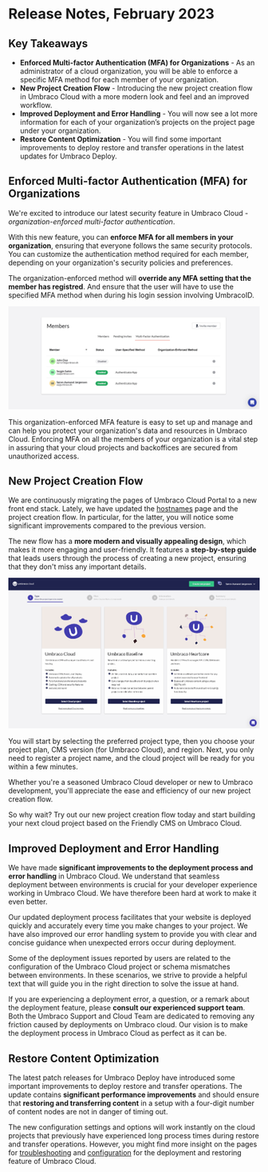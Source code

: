 # Release Notes, February 2023

## Key Takeaways

* **Enforced Multi-factor Authentication (MFA) for Organizations** - As an administrator of a cloud organization, you will be able to enforce a specific MFA method for each member of your organization.
* **New Project Creation Flow** - Introducing the new project creation flow in Umbraco Cloud with a more modern look and feel and an improved workflow.
* **Improved Deployment and Error Handling** - You will now see a lot more information for each of your organization’s projects on the project page under your organization.
* **Restore Content Optimization** - You will find some important improvements to deploy restore and transfer operations in the latest updates for Umbraco Deploy.

## Enforced Multi-factor Authentication (MFA) for Organizations

We're excited to introduce our latest security feature in Umbraco Cloud - _organization-enforced multi-factor authentication_.

With this new feature, you can **enforce MFA for all members in your organization**, ensuring that everyone follows the same security protocols. You can customize the authentication method required for each member, depending on your organization's security policies and preferences.

The organization-enforced method will **override any MFA setting that the member has registred**. And ensure that the user will have to use the specified MFA method when during his login session involving UmbracoID.

![Cloud-artboard](images/MfaEnforcedOrganizationMethod.gif)

This organization-enforced MFA feature is easy to set up and manage and can help you protect your organization's data and resources in Umbraco Cloud. Enforcing MFA on all the members of your organization is a vital step in assuring that your cloud projects and backoffices are secured from unauthorized access.

## New Project Creation Flow

We are continuously migrating the pages of Umbraco Cloud Portal to a new front end stack. Lately, we have updated the [hostnames](https://docs.umbraco.com/umbraco-cloud/setup/project-settings/manage-hostnames) page and the project creation flow. In particular, for the latter, you will notice some significant improvements compared to the previous version.

The new flow has a **more modern and visually appealing design**, which makes it more engaging and user-friendly. It features a **step-by-step guide** that leads users through the process of creating a new project, ensuring that they don't miss any important details.

![OrgMfaDisplay](images/ProjectCreationFlow.gif)

You will start by selecting the preferred project type, then you choose your project plan, CMS version (for Umbraco Cloud), and region. Next, you only need to register a project name, and the cloud project will be ready for you within a few minutes.

Whether you're a seasoned Umbraco Cloud developer or new to Umbraco development, you'll appreciate the ease and efficiency of our new project creation flow.

So why wait? Try out our new project creation flow today and start building your next cloud project based on the Friendly CMS on Umbraco Cloud.


## Improved Deployment and Error Handling

We have made **significant improvements to the deployment process and error handling** in Umbraco Cloud. We understand that seamless deployment between environments is crucial for your developer experience working in Umbraco Cloud. We have therefore been hard at work to make it even better.

Our updated deployment process facilitates that your website is deployed quickly and accurately every time you make changes to your project. We have also improved our error handling system to provide you with clear and concise guidance when unexpected errors occur during deployment.

Some of the deployment issues reported by users are related to the configuration of the Umbraco Cloud project or schema mismatches between environments. In these scenarios, we strive to provide a helpful text that will guide you in the right direction to solve the issue at hand.

If you are experiencing a deployment error, a question, or a remark about the deployment feature, please **consult our experienced support team**. Both the Umbraco Support and Cloud Team are dedicated to removing any friction caused by deployments on Umbraco cloud. Our vision is to make the deployment process in Umbraco Cloud as perfect as it can be.

## Restore Content Optimization
The latest patch releases for Umbraco Deploy have introduced some important improvements to deploy restore and transfer operations. The update contains **significant performance improvements** and should ensure that **restoring and transferring content** in a setup with a four-digit number of content nodes are not in danger of timing out.

The new configuration settings and options will work instantly on the cloud projects that previously have experienced long process times during restore and transfer operations. However, you might find more insight on the pages for [troubleshooting](https://docs.umbraco.com/umbraco-deploy/troubleshooting) and [configuration](https://docs.umbraco.com/umbraco-deploy/deploy-settings) for the deployment and restoring feature of Umbraco Cloud.

